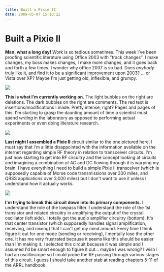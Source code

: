 ```yaml
---
title: Built a Pixie II
date: 2009-05-07 15:10:22
---
```


# Built a Pixie II

__Man, what a long day!__ Work is so tedious sometimes. This week I've been proofing scientific literature using Office 2003 with "track changes". I make changes, my boss makes changes, I make more changes, and it goes back and forth a few times. I wonder why office 2007 is so bad. Does _anybody_ truly like it, and find it to be a significant improvement upon 2003? ... or Vista over XP? Maybe I'm just getting old, inflexible, and grumpy.

<div class="text-center img-border">

[![](proofread_thumb.jpg)](proofread.jpg)

</div>

__This is what I'm currently working on.__ The light bubbles on the right are deletions. The dark bubbles on the right are comments. The red text is insertions/modifications I made. Pretty intense, right? Pages and pages of this. I'm starting to grasp the daunting amount of time a scientist must spend _writing_ in the laboratory as opposed to performing actual experiments or even doing literature research.

<div class="text-center img-border">

![](pixie2.jpg)

</div>

__Last night I assembled a Pixie II__ circuit similar to the one pictured here. I must say that I'm a little disappointed with the information available on the internet regarding simple RF theory in relation to transceiver circuits. I'm just now starting to get into RF circuitry and the concept looking at circuits and imagining a combination of AC and DC flowing through it is warping my brain. I have everything I need to build a simple Pixie II transceiver (which is supposedly capable of Morse code transmissions over 300 miles, and QRSS applications over 3,000 miles) but I don't want to use it unless I understand how it actually works.

<div class="text-center">

![](pixie2transceiver.gif)

</div>

__I'm trying to break this circuit down into its primary components.__ I understand the role of the lowpass filter. I understand the role of the 1st transistor and related circuitry in amplifying the output of the crystal oscillator (left side). I totally get the audio amplifier circuitry (bottom). It's that center transistor (which supposedly handles signal amplification, receiving, and mixing) that I can't get my mind around. Every time I think figure it out for one mode (sending or receiving), I mentally lose the other one. It has me very frustrated because it seems like this should be easier than I'm making it. I selected this circuit because it was simple and I assumed I'd be smart enough to figure it out... maybe I was wrong? I wish I had an oscilloscope so I could probe the RF passing through various stages of this circuit. I guess I should take another stab at reading chapters 5-11 of the ARRL handbook.

